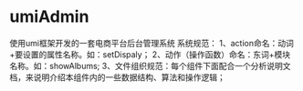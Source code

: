 # umiAdmin
使用umi框架开发的一套电商平台后台管理系统
系统规范：
1、action命名：动词+要设置的属性名称。如：setDispaly；
2、动作（操作函数）命名：东词+模块名称。如：showAlbums;
3、文件组织规范：每个组件下面配合一个分析说明文档，来说明介绍本组件内的一些数据结构、算法和操作逻辑；
